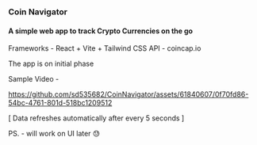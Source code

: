### Coin Navigator

#### A simple web app to track Crypto Currencies on the go

Frameworks - React + Vite + Tailwind CSS
API - coincap.io

The app is on initial phase

Sample Video -

https://github.com/sd535682/CoinNavigator/assets/61840607/0f70fd86-54bc-4761-801d-518bc1209512

[ Data refreshes automatically after every 5 seconds ]


PS. - will work on UI later 😓
